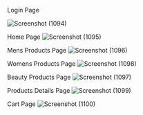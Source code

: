 
Login Page

![Screenshot (1094)](https://user-images.githubusercontent.com/107456969/222657323-826247aa-3752-45db-9801-f802cee8aef0.png)

Home Page
![Screenshot (1095)](https://user-images.githubusercontent.com/107456969/222657411-c34b0a12-2f21-4fc8-a0f6-f5ccc381acb6.png)

Mens Products Page
![Screenshot (1096)](https://user-images.githubusercontent.com/107456969/222657443-39774259-7fbd-498f-a193-0e41707cb4b9.png)

Womens Products Page
![Screenshot (1098)](https://user-images.githubusercontent.com/107456969/222657479-d332995e-0bfd-44ee-8b21-3b3bfaf58a01.png)

Beauty Products Page
![Screenshot (1097)](https://user-images.githubusercontent.com/107456969/222657592-ba8f9e46-1cc5-40cf-bc7a-238a0749de8c.png)

Products Details Page
![Screenshot (1099)](https://user-images.githubusercontent.com/107456969/222657712-2c0db63e-9938-4588-80e0-d2e130b72009.png)

Cart Page
![Screenshot (1100)](https://user-images.githubusercontent.com/107456969/222657817-083f8528-ccc0-43b1-aee9-5a64844f6a61.png)
